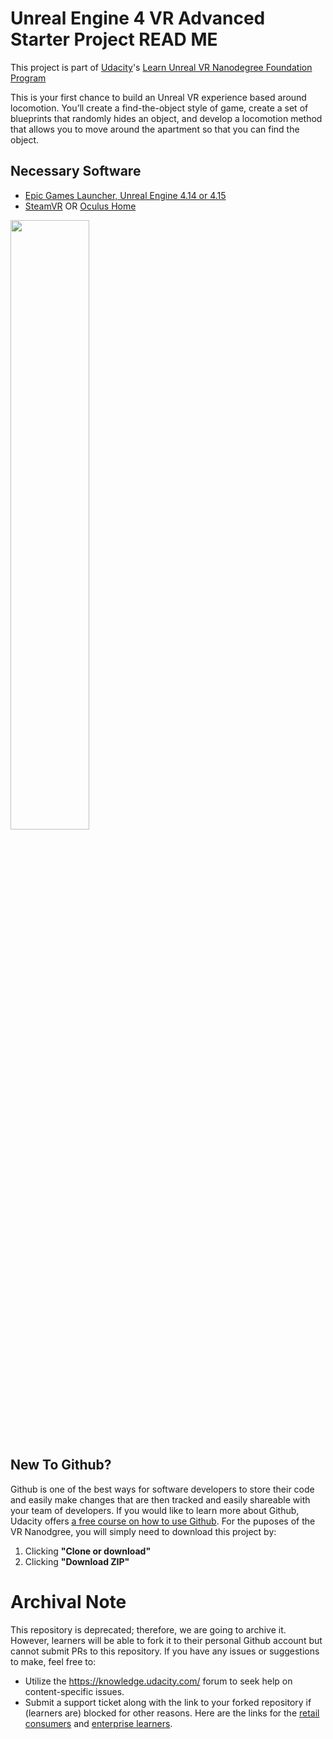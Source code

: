 ﻿# Unreal Engine 4 VR Advanced Starter Project READ ME

This project is part of [Udacity](https://www.udacity.com "Udacity - Be in demand")'s [Learn Unreal VR Nanodegree Foundation Program](https://www.udacity.com)

This is your first chance to build an Unreal VR experience based around locomotion. You’ll create a find-the-object style of game, create a set of blueprints that randomly hides an object, and develop a locomotion method that allows you to move around the apartment so that you can find the object.   


## Necessary Software
- [Epic Games Launcher, Unreal Engine 4.14 or 4.15](https://www.unrealengine.com/en-US/blog)
- [SteamVR](http://store.steampowered.com/steamvr) OR [Oculus Home](https://www.oculus.com/setup/)

<img src="https://d17h27t6h515a5.cloudfront.net/topher/2017/November/5a0ef225_epiclauncher/epiclauncher.png" width="50%"/>

## New To Github?

Github is one of the best ways for software developers to store their code and easily make changes that are then tracked and easily shareable with your team of developers. If you would like to learn more about Github, Udacity offers [a free course on how to use Github](https://www.udacity.com/course/how-to-use-git-and-github--ud775). For the puposes of the VR Nanodgree, you will simply need to download this project by:
1. Clicking **"Clone or download"**
2. Clicking **"Download ZIP"**
 # Archival Note 
 This repository is deprecated; therefore, we are going to archive it. However, learners will be able to fork it to their personal Github account but cannot submit PRs to this repository. If you have any issues or suggestions to make, feel free to: 
- Utilize the https://knowledge.udacity.com/ forum to seek help on content-specific issues. 
- Submit a support ticket along with the link to your forked repository if (learners are) blocked for other reasons. Here are the links for the [retail consumers](https://udacity.zendesk.com/hc/en-us/requests/new) and [enterprise learners](https://udacityenterprise.zendesk.com/hc/en-us/requests/new?ticket_form_id=360000279131).